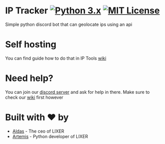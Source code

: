 # IP Tracker [![Python 3.x](https://img.shields.io/badge/PYTHON-3.X-blueviolet?style=for-the-badge)](http://www.python.org/download/) [![MIT License](https://img.shields.io/badge/LICENSE-MIT-brightgreen?style=for-the-badge)](https://github.com/lixeri/IP-Tools/blob/1.0/LICENSE)
Simple python discord bot that can geolocate ips using an api

# Self hosting
You can find guide how to do that in IP Tools [wiki](https://github.com/lixeri/IP-Tools/wiki)

# Need help?
You can join our [discord server](https://discord.gg/Zyp2wgm) and ask for help in there. Make sure to check our [wiki](https://github.com/lixeri/IP-Tools/wiki) first however

# Built with ❤️ by

* [Aldas](https://github.com/AXDZ) - The ceo of LIXER
* [Artemis](https://github.com/ArtemisFowlJnr) - Python developer of LIXER
